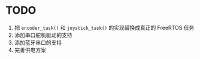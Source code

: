 # TODO

1. 把 `encoder_task()` 和 `joystick_task()` 的实现替换成真正的 FreeRTOS 任务
2. 添加串口舵机驱动的支持
3. 添加蓝牙串口的支持
4. 完善供电方案

